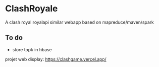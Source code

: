 # ClashRoyale

A clash royal royalapi similar webapp based on mapreduce/maven/spark

## To do

<!-- - change avg to / nbwins and remove avguses -->
<!-- - implement doubles in filter  -->
<!-- - fix avg error results -->
<!-- - topk json in format -->
<!-- - implement new ratio stat -->
<!-- - implement granularity in stats -->
<!-- - add combiner when possible -->

- store topk in hbase
  
projet web display:
https://clashgame.vercel.app/
